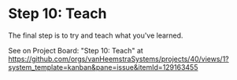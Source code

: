 # Step 10: Teach

The final step is to try and teach what you've learned.

See on Project Board: "Step 10: Teach" at https://github.com/orgs/vanHeemstraSystems/projects/40/views/1?system_template=kanban&pane=issue&itemId=129163455